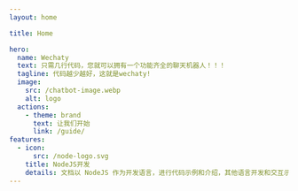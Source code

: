 ```yaml
---
layout: home

title: Home

hero:
  name: Wechaty
  text: 只需几行代码，您就可以拥有一个功能齐全的聊天机器人！！！
  tagline: 代码越少越好，这就是wechaty!
  image:
    src: /chatbot-image.webp
    alt: logo
  actions:
    - theme: brand
      text: 让我们开始
      link: /guide/
features:
  - icon:
      src: /node-logo.svg
    title: NodeJS开发
    details: 文档以 NodeJS 作为开发语言，进行代码示例和介绍，其他语言开发和交互示例请查看英文原版官网，文档涵盖了您需要了解的有关 Wechaty 的所有信息，通过本文档你可以以 NodeJS 开发一个属于自己的微信机器人。
---
```


